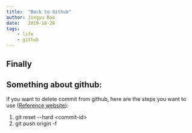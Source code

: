```yaml
---
title:  "Back to Github"
author: Jingyu Bao
date:   2019-10-28
tags:
    - life
    - github
---
```


## Finally

## Something about github:

if you want to delete commit from github, here are the steps you want to use ([Reference website](https://gist.github.com/CrookedNumber/8964442#targetText=To%20remove%20the%20last%20commit,to%20remove%20even%20more%20commits)):

1. git reset --hard \<commit-id\>
2. git push origin -f
